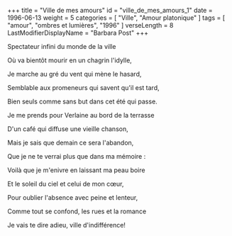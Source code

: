 +++
title = "Ville de mes amours"
id = "ville_de_mes_amours_1"
date = 1996-06-13
weight = 5
categories = [ "Ville", "Amour platonique" ]
tags = [ "amour", "ombres et lumières", "1996" ]
verseLength = 8
LastModifierDisplayName = "Barbara Post"
+++

Spectateur infini du monde de la ville

Où va bientôt mourir en un chagrin l'idylle,

Je marche au gré du vent qui mène le hasard,

Semblable aux promeneurs qui savent qu'il est tard,

Bien seuls comme sans but dans cet été qui passe.

Je me prends pour Verlaine au bord de la terrasse

D'un café qui diffuse une vieille chanson,

Mais je sais que demain ce sera l'abandon,

Que je ne te verrai plus que dans ma mémoire :

Voilà que je m'enivre en laissant ma peau boire

Et le soleil du ciel et celui de mon cœur,

Pour oublier l'absence avec peine et lenteur,

Comme tout se confond, les rues et la romance

Je vais te dire adieu, ville d'indifférence!
